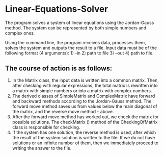 # Linear-Equations-Solver
The program  solves a system of linear equations using the Jordan-Gauss method. The system can be represented by both simple numbers and complex ones. 

Using the command line, the program receives data, processes them, solves the system and outputs the result to a file. Input data must be of the following format (4 arguments): 1) -in 2) path to file 3) –out 4) path to file.

## The course of action is as follows:
1. In the Matrix class, the input data is written into a common matrix. Then, after checking with regular expressions, the total matrix is rewritten into a matrix with simple numbers or into a matrix with complex numbers.
2. The derived classes of SimpleMatrix and ComplexMatrix have forward and backward methods according to the Jordan-Gauss method. The forward move method saves us from values below the main diagonal of the matrix, and the reverse move method - above.
3. After the forward move method has worked out, we check the matrix for possible solutions. The checkMatrix () method of the CheckingOfMatrix class is responsible for checking.
4. If the system has one solution, the reverse method is used, after which the result of the system solution is written to the file. If we do not have solutions or an infinite number of them, then we immediately proceed to writing the answer to the file.
